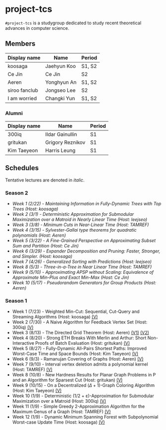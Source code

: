# project-tcs

`#project-tcs` is a studygroup dedicated to study recent theoretical advances in computer science.

## Members

| Display name  | Name             | Period |
| ------------- | ---------------- | ------ |
| koosaga       | Jaehyun Koo      | S1, S2 |
| Ce Jin        | Ce Jin           | S2     |
| Aeren         | Yonghyun An      | S1, S2 |
| siroo fanclub | Jongseo Lee      | S2     |
| I am worried  | Changki Yun      | S1, S2 |

### Alumni

| Display name  | Name             | Period |
| ------------- | ---------------- | ------ |
| 300iq         | Ildar Gainullin  | S1     |
| gritukan      | Grigory Reznikov | S1     |
| Kim Taeyeon   | Harris Leung     | S1     |

## Schedules

Tentative lectures are denoted in *italic*.

### Season 2
* *Week 1 (2/22) - Maintaining Information in Fully-Dynamic Trees with Top Trees (Host: koosaga)*
* *Week 2 (3/1) - Deterministic Approximation for Submodular Maximization over a Matroid in Nearly Linear Time (Host: leejseo)*
* *Week 3 (3/8) - Minimum Cuts in Near-Linear Time (Host: TAMREF)*
* *Week 4 (3/15) - Sylvester-Gallai type theorems for quadratic polynomials (Host: Aeren)*
* *Week 5 (3/22) - A Fine-Grained Perspective on Approximating Subset Sum and Partition (Host: Ce Jin)*
* *Week 6 (3/29) - Expander Decomposition and Pruning: Faster, Stronger, and Simpler. (Host: koosaga)*
* *Week 7 (4/26) - Generalized Sorting with Predictions (Host: leejseo)*
* *Week 8 (5/3) - Three-in-a-Tree in Near Linear Time (Host: TAMREF)*
* *Week 9 (5/10) - Approximating APSP without Scaling: Equivalence of Approximate Min-Plus and Exact Min-Max (Host: Ce Jin)*
* *Week 10 (5/17) - Pseudorandom Generators for Group Products (Host: Aeren)*

### Season 1

* Week 1 (7/23) - Weighted Min-Cut: Sequential, Cut-Query and Streaming Algorithms (Host: koosaga) [(V)](https://youtu.be/3_l72RZSBzw)
* Week 2 (7/30) - A Naive Algorithm for Feedback Vertex Set (Host: 300iq) [(V)](https://youtu.be/Odpj7je2uOg)
* Week 3 (8/13) - The Directed Grid Theorem (Host: Aeren) [(V1)](https://youtu.be/M90V01miGG0) [(V2)](https://youtu.be/OMSJrpg-Kcc)
* Week 4 (8/20) - Strong ETH Breaks With Merlin and Arthur: Short Non-Interactive Proofs of Batch Evaluation (Host: gritukan) [(V)](https://youtu.be/fmyU6ikyhjs)
* Week 5 (8/27) - Fully-Dynamic All-Pairs Shortest Paths: Improved Worst-Case Time and Space Bounds (Host: Kim Taeyeon) [(V)](https://youtu.be/AK8YBGLWNLY)
* Week 6 (9/3) - Ramanujan Covering of Graphs (Host: Aeren) [(V)](https://youtu.be/xTn8q4Pocn0)
* Week 7 (9/10) - Interval vertex deletion admits a polynomial kernel (Host: TAMREF) [(V)](https://youtu.be/xTn8q4Pocn0)
* Week 8 (10/8) - New Hardness Results for Planar Graph Problems in P and an Algorithm for Sparsest Cut (Host: gritukan) [(V)](https://youtu.be/9j18R0G2pys)
* Week 9 (10/15) - On a Decentralized $(\Delta +1)$-Graph Coloring Algorithm (Host: Kim Taeyeon) [(V)](https://youtu.be/S-3p8WzTaQM)
* Week 10 (1/9) - Deterministic (1/2 + ε)-Approximation for Submodular Maximization over a Matroid (Host: 300iq) [(V)](https://youtu.be/TNespjfQwVM)
* Week 11 (1/9) - Simple Greedy 2-Approximation Algorithm for the Maximum Genus of a Graph (Host: TAMREF) [(V)](https://youtu.be/OZW-fgb2qJ0)
* Week 12 (1/9) - Dynamic Minimum Spanning Forest with Subpolynomial Worst-case Update Time (Host: koosaga) [(V)](https://youtu.be/GsoIdeP_Ru8)